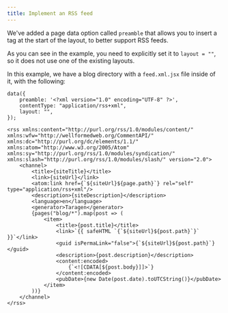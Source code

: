 ```yaml
---
title: Implement an RSS feed
---
```


We've added a page data option called `preamble` that allows you to insert a tag at the start of the layout, to better support RSS feeds.

As you can see in the example, you need to explicitly set it to `layout = ""`, so it does not use one of the existing layouts.

In this example, we have a blog directory with a `feed.xml.jsx` file inside of it, with the following:

```
data({
    preamble: '<?xml version="1.0" encoding="UTF-8" ?>',
    contentType: "application/rss+xml",
    layout: "",
});

<rss xmlns:content="http://purl.org/rss/1.0/modules/content/" xmlns:wfw="http://wellformedweb.org/CommentAPI/" xmlns:dc="http://purl.org/dc/elements/1.1/" xmlns:atom="http://www.w3.org/2005/Atom" xmlns:sy="http://purl.org/rss/1.0/modules/syndication/" xmlns:slash="http://purl.org/rss/1.0/modules/slash/" version="2.0">
    <channel>
        <title>{siteTitle}</title>
        <link>{siteUrl}</link>
        <atom:link href={`${siteUrl}${page.path}`} rel="self" type="application/rss+xml"/>
        <description>{siteDescription}</description>
        <language>en</language>
        <generator>Taragen</generator>
        {pages("blog/*").map(post => (
            <item>
                <title>{post.title}</title>
                <link>`{{ safeHTML `{`${siteUrl}${post.path}`}` }}`</link>
                <guid isPermaLink="false">{`${siteUrl}${post.path}`}</guid>
                <description>{post.description}</description>
                <content:encoded>
                    {`<![CDATA[${post.body}]]>`}
                </content:encoded>
                <pubDate>{new Date(post.date).toUTCString()}</pubDate>
            </item>
        ))}
    </channel>
</rss>
```

